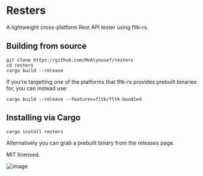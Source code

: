 # Resters

A lightweight cross-platform Rest API tester using fltk-rs.


## Building from source
```
git clone https://github.com/MoAlyousef/resters
cd resters
cargo build --release
```
If you're targetting one of the platforms that fltk-rs provides prebuilt binaries for, you can instead use:
```
cargo build --release --features=fltk/fltk-bundled
```

## Installing via Cargo
```
cargo install resters
```

Alternatively you can grab a prebuilt binary from the releases page.


MIT licensed.

![image](https://user-images.githubusercontent.com/37966791/198826390-162bb84f-ef2d-40e1-a69e-83b05be09073.png)
